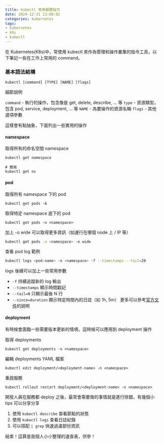 ```yaml
---
title: kubectl 常用服務指令
date: 2024-12-31 13:08:02
categories: kubernetes
tags:
- kubernetes
- k8s
- kubectl
---
```


在 Kubernetes(K8s)中，常使用 kubectl 來作為管理和操作叢集的指令工具，以下筆記一些在工作上常用的 command。

### 基本語法結構

```bash!
kubectl [command] [TYPE] [NAME] [flags]
```

細節說明

`command` - 執行的操作，包含像是 get, delete, describe, ... 等
`type` - 資源類型，包含 pod, service, deployment, ... 等
`NAME` - 為要操作的資源名稱
`flags` - 其他選項參數

這樣會有點抽象，下面列出一些實用的操作

#### namespace

取得所有的命名空間 namespace
```bash!
kubectl get namespace

# 簡寫
kubectl get ns
```

#### pod

取得所有 namespace 下的 pod
```bash!
kubectl get pods -A
```

取得特定 namespace 底下的 pod
```bash!
kubectl get pods -n <namespace>
```

加上 -o wide 可以取得更多資訊（如運行在哪個 node 上 / IP 等）
```bash
kubectl get pods -n <namespace> -o wide
```

查看 pod log 範例
```bash
kubectl logs <pod-name> -n <namespace> -f --timestamps --tail=20
```

logs 後續可以加上一些常用參數
- `-f` 持續追蹤新的 log 輸出
- `--timestamps` 顯示時間戳記
- `--tail=N` 只顯示最後 N 行
- `--since=duration` 顯示特定時間內的日誌（如 1h, 5m）
更多可以參考[官方文件](https://kubernetes.io/docs/reference/generated/kubectl/kubectl-commands#logs)的說明

#### deployment

有時候會面臨一些需要版本更新的情境，這時候可以應用到 deployment 操作

取得 deployments
```bash=
kubectl get deployments -n <namespace>
```

編輯 deployments YAML 檔案
```bash=
kubectl edit deployment/<deployment-name> -n <namespace>
```

重啟服務
```bash=
kubectl rollout restart deployment/<deployment-name> -n <namespace>
```

開發人員在服務都 deploy 之後，最常會需要做的事情就是進行除錯，有幾個小 tips 可以分享分享

1. 使用 `kubectl describe` 查看節點的狀態
2. 使用 `kubectl logs` 查看日誌紀錄
3. 可以搭配 `| grep` 快速過濾部份資訊


結束！這算是我個人小小整理的速查表，供參！

